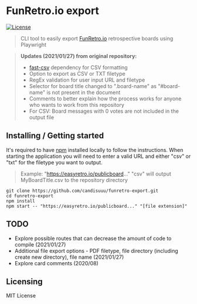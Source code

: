 # FunRetro.io export

[![License][license-badge]][license-url]

> CLI tool to easily export [FunRetro.io](https://funretro.io/) retrospective boards using Playwright

> **Updates (2021/01/27) from original repository:**
> * [fast-csv](https://www.npmjs.com/package/fast-csv) dependency for CSV formatting
> * Option to export as CSV or TXT filetype
> * RegEx validation for user input URL and filetype
> * Selector for board title changed to ".board-name" as "#board-name" is not present in the document
> * Comments to better explain how the process works for anyone who wants to work from this repository
> * For CSV: Board messages with 0 votes are not included in the output file

## Installing / Getting started

It's required to have [npm](https://www.npmjs.com/get-npm) installed locally to follow the instructions.
When starting the application you will need to enter a valid URL and either "csv" or "txt" for the filetype you want to output.
> Example: "https://easyretro.io/publicboard..." "csv" will output MyBoardTitle.csv to the repository directory

```shell
git clone https://github.com/candisuuu/funretro-export.git
cd funretro-export
npm install
npm start -- "https://easyretro.io/publicboard..." "[file extension]"
```

## TODO
* Explore possible routes that can decrease the amount of code to compile (2021/01/27)
* Additional file export options - PDF filetype, file directory (including create new directory), file name (2021/01/27)
* Explore card comments (2020/08)

## Licensing

MIT License

[license-badge]: https://img.shields.io/github/license/robertoachar/docker-express-mongodb.svg
[license-url]: https://opensource.org/licenses/MIT
